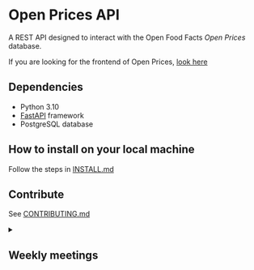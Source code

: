# Open Prices API

A REST API designed to interact with the Open Food Facts _Open Prices_ database.

If you are looking for the frontend of Open Prices, [look here](https://github.com/openfoodfacts/open-prices-frontend)

## Dependencies

* Python 3.10
* [FastAPI](https://fastapi.tiangolo.com/) framework
* PostgreSQL database

## How to install on your local machine

Follow the steps in [INSTALL.md](https://github.com/openfoodfacts/open-prices/blob/main/INSTALL.md)

## Contribute

See [CONTRIBUTING.md](https://github.com/openfoodfacts/open-prices/blob/main/CONTRIBUTING.md)

<details><summary><h2>Weekly meetings</h2></summary>

* We e-meet Wednesdays at 14:00 Paris Time
* ![Google Meet](https://img.shields.io/badge/Google%20Meet-00897B?logo=google-meet&logoColor=white) Video call link: https://meet.google.com/oin-hiqp-tmd
* Join by phone: https://tel.meet/oin-hiqp-tmd?pin=5784334159966
* Add the Event to your Calendar by [adding the Open Food Facts community calendar to your calendar](https://wiki.openfoodfacts.org/Events)
* [Weekly Agenda](https://docs.google.com/document/u/0/d/1-OfMAi-cB7mi9_q172EbBCWHkfKDM0zVg4wzULW3pFY/edit): please add the Agenda items as early as you can. 
* Make sure to check the Agenda items in advance of the meeting, so that we have the most informed discussions possible. 
* The meeting will handle Agenda items first, and if time permits, collaborative bug triage.
* We strive to timebox the core of the meeting (decision making) to 30 minutes, with an optional free discussion/live debugging afterwards.
* We take comprehensive notes in the Weekly Agenda of agenda item discussions and of decisions taken.
</details>
